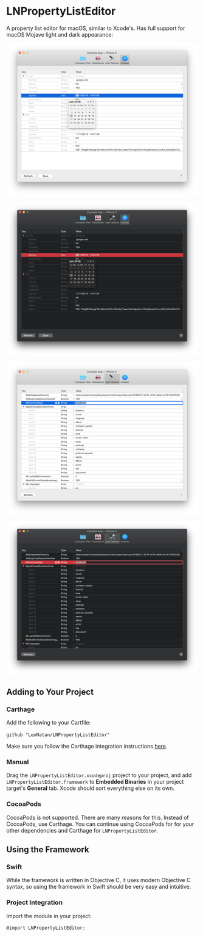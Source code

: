 # LNPropertyListEditor

A property list editor for macOS, similar to Xcode's. Has full support for macOS Mojave light and dark appearance:

![Property list editor](Supplements/Screenshot_1.png "Property list editor")

![Property list editor](Supplements/Screenshot_1_Dark.png "Property list editor")

![Property list editor](Supplements/Screenshot_2.png "Property list editor")

![Property list editor](Supplements/Screenshot_2_Dark.png "Property list editor")

## Adding to Your Project

### Carthage

Add the following to your Cartfile:

```github "LeoNatan/LNPropertyListEditor"```

Make sure you follow the Carthage integration instructions [here](https://github.com/Carthage/Carthage#if-youre-building-for-ios-tvos-or-watchos).

### Manual

Drag the `LNPropertyListEditor.xcodeproj` project to your project, and add `LNPropertyListEditor.framework` to **Embedded Binaries** in your project target's **General** tab. Xcode should sort everything else on its own.

### CocoaPods

CocoaPods is not supported. There are many reasons for this. Instead of CocoaPods, use Carthage. You can continue using CocoaPods for for your other dependencies and Carthage for `LNPropertyListEditor`.

## Using the Framework

### Swift

While the framework is written in Objective C, it uses modern Objective C syntax, so using the framework in Swift should be very easy and intuitive.

### Project Integration

Import the module in your project:

```objective-c
@import LNPropertyListEditor;
```
